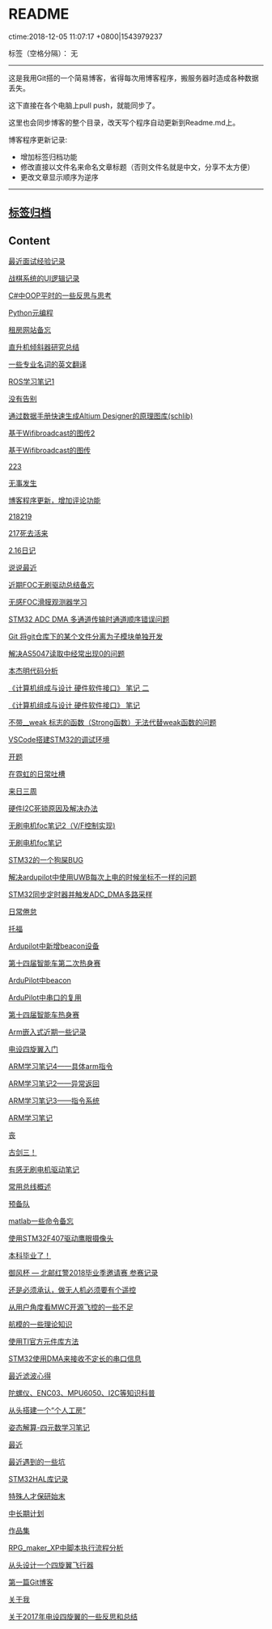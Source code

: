﻿# README
ctime:2018-12-05 11:07:17 +0800|1543979237

标签（空格分隔）： 无

---
这是我用Git搭的一个简易博客，省得每次用博客程序，搬服务器时造成各种数据丢失。

这下直接在各个电脑上pull push，就能同步了。

这里也会同步博客的整个目录，改天写个程序自动更新到Readme.md上。

博客程序更新记录:
- 增加标签归档功能
- 修改直接以文件名来命名文章标题（否则文件名就是中文，分享不太方便）
- 更改文章显示顺序为逆序

---

## [标签归档](https://github.com/Ncerzzk/MyBlog/blob/master/tags.md)

## Content
[最近面试经验记录 ](https://github.com/Ncerzzk/MyBlog/blob/master/articles/最近面试经验记录.md)

[战棋系统的UI逻辑记录](https://github.com/Ncerzzk/MyBlog/blob/master/articles/战棋系统的UI逻辑记录.md)

[C#中OOP平时的一些反思与思考 ](https://github.com/Ncerzzk/MyBlog/blob/master/articles/OOP平时的一些反思与思考.md)

[Python元编程 ](https://github.com/Ncerzzk/MyBlog/blob/master/articles/Python元编程.md)

[租房网站备忘 ](https://github.com/Ncerzzk/MyBlog/blob/master/articles/租房网站备忘.md)

[直升机倾斜器研究总结 ](https://github.com/Ncerzzk/MyBlog/blob/master/articles/倾斜器研究总结.md)

[一些专业名词的英文翻译](https://github.com/Ncerzzk/MyBlog/blob/master/articles/一些专业名词的英文翻译.md)

[ROS学习笔记1 ](https://github.com/Ncerzzk/MyBlog/blob/master/articles/ROS学习笔记1.md)

[没有告别 ](https://github.com/Ncerzzk/MyBlog/blob/master/articles/没有告别.md)

[通过数据手册快速生成Altium Designer的原理图库(schlib) ](https://github.com/Ncerzzk/MyBlog/blob/master/articles/通过数据手册快速生成AltiumDesigner的原理图库(schlib).md)

[基于Wifibroadcast的图传2](https://github.com/Ncerzzk/MyBlog/blob/master/articles/基于Wifibroadcast的图传2.md)

[基于Wifibroadcast的图传](https://github.com/Ncerzzk/MyBlog/blob/master/articles/基于wifibrocast的图传.md)

[223 ](https://github.com/Ncerzzk/MyBlog/blob/master/articles/223.md)

[无事发生 ](https://github.com/Ncerzzk/MyBlog/blob/master/articles/无事发生.md)

[博客程序更新，增加评论功能 ](https://github.com/Ncerzzk/MyBlog/blob/master/articles/博客程序更新，增加评论功能.md)

[218219 ](https://github.com/Ncerzzk/MyBlog/blob/master/articles/218219.md)

[217死去活来 ](https://github.com/Ncerzzk/MyBlog/blob/master/articles/217.md)

[2.16日记](https://github.com/Ncerzzk/MyBlog/blob/master/articles/216日记.md)

[说说最近 ](https://github.com/Ncerzzk/MyBlog/blob/master/articles/说说最近.md)

[近期FOC无刷驱动总结备忘](https://github.com/Ncerzzk/MyBlog/blob/master/articles/foc_recently.md)

[无感FOC滑膜观测器学习](https://github.com/Ncerzzk/MyBlog/blob/master/articles/SMO.md)

[STM32 ADC DMA 多通道传输时通道顺序错误问题 ](https://github.com/Ncerzzk/MyBlog/blob/master/articles/adc_dma_order.md)

[Git 将git仓库下的某个文件分离为子模块单独开发](https://github.com/Ncerzzk/MyBlog/blob/master/articles/git_submodule.md)

[解决AS5047读取中经常出现0的问题](https://github.com/Ncerzzk/MyBlog/blob/master/articles/as5047.md)

[本杰明代码分析](https://github.com/Ncerzzk/MyBlog/blob/master/articles/本杰明代码分析.md)

[《计算机组成与设计 硬件软件接口》 笔记 二](https://github.com/Ncerzzk/MyBlog/blob/master/articles/computer_designer2.md)

[《计算机组成与设计 硬件软件接口》 笔记](https://github.com/Ncerzzk/MyBlog/blob/master/articles/computer_designer.md)

[不带__weak 标志的函数（Strong函数）无法代替weak函数的问题](https://github.com/Ncerzzk/MyBlog/blob/master/articles/weak_problem.md)

[VSCode搭建STM32的调试环境](https://github.com/Ncerzzk/MyBlog/blob/master/articles/VScode_Stm32_IDE.md)

[开题 ](https://github.com/Ncerzzk/MyBlog/blob/master/articles/open_graduation.md)

[在霓虹的日常吐槽 ](https://github.com/Ncerzzk/MyBlog/blob/master/articles/injapan_tucao.md)

[来日三周](https://github.com/Ncerzzk/MyBlog/blob/master/articles/injapan.md)

[硬件I2C死锁原因及解决办法](https://github.com/Ncerzzk/MyBlog/blob/master/articles/硬件I2C死锁原因及解决办法.md)

[无刷电机foc笔记2（V/F控制实现)](https://github.com/Ncerzzk/MyBlog/blob/master/articles/无刷电机foc笔记2_V-F控制实现.md)

[无刷电机foc笔记 ](https://github.com/Ncerzzk/MyBlog/blob/master/articles/无刷电机foc笔记.md)

[STM32的一个狗屎BUG ](https://github.com/Ncerzzk/MyBlog/blob/master/articles/shit_bug_of_stm32.md)

[解决ardupilot中使用UWB每次上电的时候坐标不一样的问题](https://github.com/Ncerzzk/MyBlog/blob/master/articles/解决ardupilot中使用UWB每次上电的时候坐标不一样的问题.md)

[STM32同步定时器并触发ADC_DMA多路采样](https://github.com/Ncerzzk/MyBlog/blob/master/articles/STM32同步定时器并触发ADC_DMA多路采样.md)

[日常倦怠](https://github.com/Ncerzzk/MyBlog/blob/master/articles/日常倦怠.md)

[托福](https://github.com/Ncerzzk/MyBlog/blob/master/articles/tf.md)

[Ardupilot中新增beacon设备](https://github.com/Ncerzzk/MyBlog/blob/master/articles/Ardupilot中新增beacon设备.md)

[第十四届智能车第二次热身赛](https://github.com/Ncerzzk/MyBlog/blob/master/articles/第十四届智能车第二次热身赛.md)

[ArduPilot中beacon](https://github.com/Ncerzzk/MyBlog/blob/master/articles/ArduPilot中beacon.md)

[ArduPilot中串口的复用](https://github.com/Ncerzzk/MyBlog/blob/master/articles/ArduPilot中串口的复用.md)

[第十四届智能车热身赛](https://github.com/Ncerzzk/MyBlog/blob/master/articles/第十四届智能车热身赛.md)

[Arm嵌入式近期一些记录](https://github.com/Ncerzzk/MyBlog/blob/master/articles/Arm嵌入式近期一些记录.md)

[电设四旋翼入门](https://github.com/Ncerzzk/MyBlog/blob/master/articles/电设四旋翼入门.md)

[ARM学习笔记4——具体arm指令](https://github.com/Ncerzzk/MyBlog/blob/master/articles/ARM学习笔记4——具体arm指令.md)

[ARM学习笔记2——异常返回](https://github.com/Ncerzzk/MyBlog/blob/master/articles/ARM学习笔记2——异常返回.md)

[ARM学习笔记3——指令系统](https://github.com/Ncerzzk/MyBlog/blob/master/articles/ARM学习笔记3——指令系统.md)

[ARM学习笔记](https://github.com/Ncerzzk/MyBlog/blob/master/articles/ARM学习笔记.md)

[丧](https://github.com/Ncerzzk/MyBlog/blob/master/articles/丧.md)

[古剑三！](https://github.com/Ncerzzk/MyBlog/blob/master/articles/古剑三！.md)

[有感无刷电机驱动笔记](https://github.com/Ncerzzk/MyBlog/blob/master/articles/有感无刷电机驱动笔记.md)

[常用总线概述](https://github.com/Ncerzzk/MyBlog/blob/master/articles/常用总线概述.md)

[预备队](https://github.com/Ncerzzk/MyBlog/blob/master/articles/预备队.md)

[matlab一些命令备忘](https://github.com/Ncerzzk/MyBlog/blob/master/articles/matlab一些命令备忘.md)

[使用STM32F407驱动鹰眼摄像头](https://github.com/Ncerzzk/MyBlog/blob/master/articles/使用STM32F407驱动鹰眼摄像头.md)

[本科毕业了！](https://github.com/Ncerzzk/MyBlog/blob/master/articles/本科毕业了！.md)

[御风杯 — 北邮红警2018毕业季邀请赛 参赛记录](https://github.com/Ncerzzk/MyBlog/blob/master/articles/御风杯—北邮红警2018毕业季邀请赛参赛记录.md)

[还是必须承认，做无人机必须要有个遥控](https://github.com/Ncerzzk/MyBlog/blob/master/articles/还是必须承认，做无人机必须要有个遥控.md)

[从用户角度看MWC开源飞控的一些不足](https://github.com/Ncerzzk/MyBlog/blob/master/articles/从用户角度看MWC开源飞控的一些不足.md)

[航模的一些理论知识](https://github.com/Ncerzzk/MyBlog/blob/master/articles/航模的一些理论知识.md)

[使用TI官方元件库方法](https://github.com/Ncerzzk/MyBlog/blob/master/articles/使用TI官方元件库方法.md)

[STM32使用DMA来接收不定长的串口信息](https://github.com/Ncerzzk/MyBlog/blob/master/articles/STM32使用DMA来接收不定长的串口信息.md)

[最近滤波心得](https://github.com/Ncerzzk/MyBlog/blob/master/articles/最近滤波心得.md)

[陀螺仪、ENC03、MPU6050、I2C等知识科普](https://github.com/Ncerzzk/MyBlog/blob/master/articles/陀螺仪、ENC03、MPU6050、I2C等知识科普.md)

[从头搭建一个“个人工房”](https://github.com/Ncerzzk/MyBlog/blob/master/articles/从头搭建一个“个人工房”.md)

[姿态解算-四元数学习笔记](https://github.com/Ncerzzk/MyBlog/blob/master/articles/姿态解算-四元数学习笔记.md)

[最近](https://github.com/Ncerzzk/MyBlog/blob/master/articles/recently.md)

[最近遇到的一些坑](https://github.com/Ncerzzk/MyBlog/blob/master/articles/最近遇到的一些坑.md)

[STM32HAL库记录](https://github.com/Ncerzzk/MyBlog/blob/master/articles/STM32HAL库记录.md)

[特殊人才保研始末](https://github.com/Ncerzzk/MyBlog/blob/master/articles/特殊人才保研始末.md)

[中长期计划](https://github.com/Ncerzzk/MyBlog/blob/master/articles/中长期计划.md)

[作品集](https://github.com/Ncerzzk/MyBlog/blob/master/articles/作品集.md)

[RPG_maker_XP中脚本执行流程分析](https://github.com/Ncerzzk/MyBlog/blob/master/articles/RPG_maker_XP中脚本执行流程分析.md)

[从头设计一个四旋翼飞行器](https://github.com/Ncerzzk/MyBlog/blob/master/articles/从头设计一个四旋翼飞行器.md)

[第一篇Git博客](https://github.com/Ncerzzk/MyBlog/blob/master/articles/第一篇Git博客.md)

[关于我](https://github.com/Ncerzzk/MyBlog/blob/master/articles/about.md)

[关于2017年电设四旋翼的一些反思和总结](https://github.com/Ncerzzk/MyBlog/blob/master/articles/关于2017年电设四旋翼的一些反思和总结.md)

